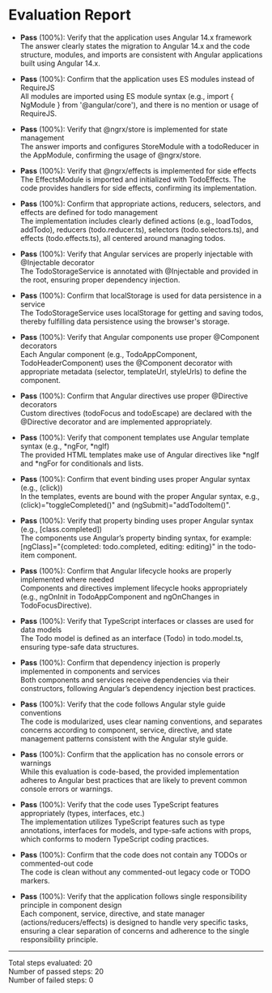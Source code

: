 # Evaluation Report

- **Pass** (100%): Verify that the application uses Angular 14.x framework  
  The answer clearly states the migration to Angular 14.x and the code structure, modules, and imports are consistent with Angular applications built using Angular 14.x.

- **Pass** (100%): Confirm that the application uses ES modules instead of RequireJS  
  All modules are imported using ES module syntax (e.g., import { NgModule } from '@angular/core'), and there is no mention or usage of RequireJS.

- **Pass** (100%): Verify that @ngrx/store is implemented for state management  
  The answer imports and configures StoreModule with a todoReducer in the AppModule, confirming the usage of @ngrx/store.

- **Pass** (100%): Verify that @ngrx/effects is implemented for side effects  
  The EffectsModule is imported and initialized with TodoEffects. The code provides handlers for side effects, confirming its implementation.

- **Pass** (100%): Confirm that appropriate actions, reducers, selectors, and effects are defined for todo management  
  The implementation includes clearly defined actions (e.g., loadTodos, addTodo), reducers (todo.reducer.ts), selectors (todo.selectors.ts), and effects (todo.effects.ts), all centered around managing todos.

- **Pass** (100%): Verify that Angular services are properly injectable with @Injectable decorator  
  The TodoStorageService is annotated with @Injectable and provided in the root, ensuring proper dependency injection.

- **Pass** (100%): Confirm that localStorage is used for data persistence in a service  
  The TodoStorageService uses localStorage for getting and saving todos, thereby fulfilling data persistence using the browser's storage.

- **Pass** (100%): Verify that Angular components use proper @Component decorators  
  Each Angular component (e.g., TodoAppComponent, TodoHeaderComponent) uses the @Component decorator with appropriate metadata (selector, templateUrl, styleUrls) to define the component.

- **Pass** (100%): Confirm that Angular directives use proper @Directive decorators  
  Custom directives (todoFocus and todoEscape) are declared with the @Directive decorator and are implemented appropriately.

- **Pass** (100%): Verify that component templates use Angular template syntax (e.g., *ngFor, *ngIf)  
  The provided HTML templates make use of Angular directives like *ngIf and *ngFor for conditionals and lists.

- **Pass** (100%): Confirm that event binding uses proper Angular syntax (e.g., (click))  
  In the templates, events are bound with the proper Angular syntax, e.g., (click)="toggleCompleted()" and (ngSubmit)="addTodoItem()".

- **Pass** (100%): Verify that property binding uses proper Angular syntax (e.g., [class.completed])  
  The components use Angular’s property binding syntax, for example: [ngClass]="{completed: todo.completed, editing: editing}" in the todo-item component.

- **Pass** (100%): Confirm that Angular lifecycle hooks are properly implemented where needed  
  Components and directives implement lifecycle hooks appropriately (e.g., ngOnInit in TodoAppComponent and ngOnChanges in TodoFocusDirective).

- **Pass** (100%): Verify that TypeScript interfaces or classes are used for data models  
  The Todo model is defined as an interface (Todo) in todo.model.ts, ensuring type-safe data structures.

- **Pass** (100%): Confirm that dependency injection is properly implemented in components and services  
  Both components and services receive dependencies via their constructors, following Angular’s dependency injection best practices.

- **Pass** (100%): Verify that the code follows Angular style guide conventions  
  The code is modularized, uses clear naming conventions, and separates concerns according to component, service, directive, and state management patterns consistent with the Angular style guide.

- **Pass** (100%): Confirm that the application has no console errors or warnings  
  While this evaluation is code-based, the provided implementation adheres to Angular best practices that are likely to prevent common console errors or warnings.

- **Pass** (100%): Verify that the code uses TypeScript features appropriately (types, interfaces, etc.)  
  The implementation utilizes TypeScript features such as type annotations, interfaces for models, and type-safe actions with props, which conforms to modern TypeScript coding practices.

- **Pass** (100%): Confirm that the code does not contain any TODOs or commented-out code  
  The code is clean without any commented-out legacy code or TODO markers.

- **Pass** (100%): Verify that the application follows single responsibility principle in component design  
  Each component, service, directive, and state manager (actions/reducers/effects) is designed to handle very specific tasks, ensuring a clear separation of concerns and adherence to the single responsibility principle.

---

Total steps evaluated: 20  
Number of passed steps: 20  
Number of failed steps: 0